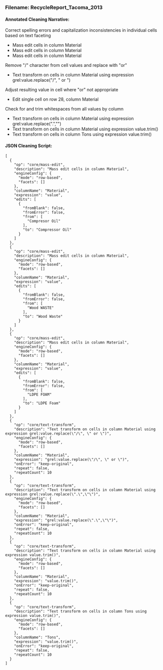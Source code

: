 ### Filename:  RecycleReport_Tacoma_2013

#### Annotated Cleaning Narrative:

Correct spelling errors and capitalization inconsistencies in individual cells based on text faceting
- Mass edit cells in column ﻿Material
- Mass edit cells in column ﻿Material
- Mass edit cells in column ﻿Material

Remove "/" character from cell values and replace with "or"
- Text transform on cells in column ﻿Material using expression grel:value.replace("/", " or ")

Adjust resulting value in cell where "or" not appropriate
- Edit single cell on row 28, column ﻿Material

Check for and trim whitespaces from all values by column
- Text transform on cells in column ﻿Material using expression grel:value.replace(".","")
- Text transform on cells in column ﻿Material using expression value.trim()
- Text transform on cells in column Tons using expression value.trim()

#### JSON Cleaning Script:

```
[
  {
    "op": "core/mass-edit",
    "description": "Mass edit cells in column ﻿Material",
    "engineConfig": {
      "mode": "row-based",
      "facets": []
    },
    "columnName": "﻿Material",
    "expression": "value",
    "edits": [
      {
        "fromBlank": false,
        "fromError": false,
        "from": [
          "Compresor Oil"
        ],
        "to": "Compressor Oil"
      }
    ]
  },
  {
    "op": "core/mass-edit",
    "description": "Mass edit cells in column ﻿Material",
    "engineConfig": {
      "mode": "row-based",
      "facets": []
    },
    "columnName": "﻿Material",
    "expression": "value",
    "edits": [
      {
        "fromBlank": false,
        "fromError": false,
        "from": [
          "Wood WASTE"
        ],
        "to": "Wood Waste"
      }
    ]
  },
  {
    "op": "core/mass-edit",
    "description": "Mass edit cells in column ﻿Material",
    "engineConfig": {
      "mode": "row-based",
      "facets": []
    },
    "columnName": "﻿Material",
    "expression": "value",
    "edits": [
      {
        "fromBlank": false,
        "fromError": false,
        "from": [
          "LDPE FOAM"
        ],
        "to": "LDPE Foam"
      }
    ]
  },
  {
    "op": "core/text-transform",
    "description": "Text transform on cells in column ﻿Material using expression grel:value.replace(\"/\", \" or \")",
    "engineConfig": {
      "mode": "row-based",
      "facets": []
    },
    "columnName": "﻿Material",
    "expression": "grel:value.replace(\"/\", \" or \")",
    "onError": "keep-original",
    "repeat": false,
    "repeatCount": 10
  },
  {
    "op": "core/text-transform",
    "description": "Text transform on cells in column ﻿Material using expression grel:value.replace(\".\",\"\")",
    "engineConfig": {
      "mode": "row-based",
      "facets": []
    },
    "columnName": "﻿Material",
    "expression": "grel:value.replace(\".\",\"\")",
    "onError": "keep-original",
    "repeat": false,
    "repeatCount": 10
  },
  {
    "op": "core/text-transform",
    "description": "Text transform on cells in column ﻿Material using expression value.trim()",
    "engineConfig": {
      "mode": "row-based",
      "facets": []
    },
    "columnName": "﻿Material",
    "expression": "value.trim()",
    "onError": "keep-original",
    "repeat": false,
    "repeatCount": 10
  },
  {
    "op": "core/text-transform",
    "description": "Text transform on cells in column Tons using expression value.trim()",
    "engineConfig": {
      "mode": "row-based",
      "facets": []
    },
    "columnName": "Tons",
    "expression": "value.trim()",
    "onError": "keep-original",
    "repeat": false,
    "repeatCount": 10
  }
]
```
